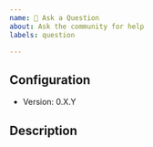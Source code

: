 ```yaml
---
name: 🤔 Ask a Question
about: Ask the community for help
labels: question

---
```


<!-- Thank your for your input! Before you submit your issue, please make sure you've searched https://github.com/abdallah-odeh/flutter_file_downloader/issues?q=label%3A%22question%22 for existing questions. -->

## Configuration
- Version: 0.X.Y

## Description
<!-- Please include what's happening, expected behavior, and any relevant code samples or screenshots. Try to provide as much context as possible to make it easier on other community members to help. -->
